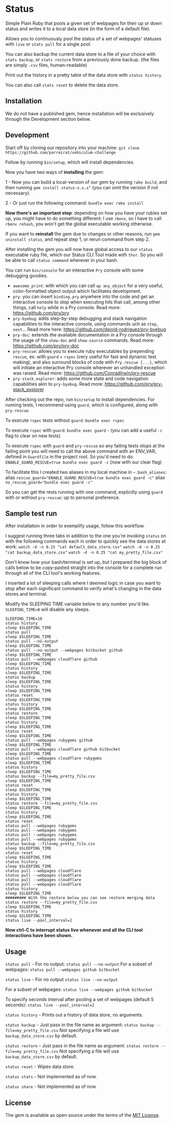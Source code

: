 # Status

Simple Plain Ruby that pools a given set of webpages for their up or down
status and writes it to a local data store (in the form of a default file).

Allows you to continuously pool the status of a set of webpages' statuses with
`live` or `stats pull` for a single pool.

You can also backup the current data store to a file of your choice with
`stats backup`, or `stats restore` from a previously done backup. (the files
are simply `.csv` files, human-readable)

Print out the history in a pretty table of the data store with `status history`.

You can also call `stats reset` to delete the data store.

## Installation

We do not have a published gem, hence installation will be exclusively through
the  Development section below.

## Development

Start off by cloning our repository into your machine:
`git clone https://github.com/parreirat/vehiculum-challenge`

Follow by running `bin/setup`, which will install dependencies.

Now you have two ways of **installing** the gem:

1 - Now you can build a local-version of our gem by running `rake build`, and
then running `gem install status-x.x.x"` (you can omit the version if not
necessary).

2 - Or just run the following command:
`bundle exec rake install`

**Now there's an important step**: depending on how you have your rubies set
up, you might have to do something different: I use `rbenv`, so I have to call
`rbenv rehash`, you won't get the global executable working otherwise.

If you want to **reinstall** the gem due to changes or other reasons, run
`gem uninstall status`, and repeat step 1, or rerun command from step 2.

After installing the gem you will now have global access to our `status`
executable ruby file, which our Status CLI Tool made with `thor`.
So you will be able to call `status command` wherever in your bash.

You can run `bin/console` for an interactive `Pry` console with some debugging
goodies.
  - `awesome_print`: with which you can call `ap any_object` for a very
    useful, color-formatted object output which facilitates development.
  - `pry`: you can insert `binding.pry` anywhere into the code and get an
    interactive console to stop when executing hits that call, among other
    things, call `help` while in a Pry console.
    Read more: https://github.com/pry/pry
  - `pry-byebug`: adds step-by-step debugging and stack navigation capabilities
    to the interactive console, using commands uch as `step`, `next`...
    Read more here: https://github.com/deivid-rodriguez/pry-byebug
  - `pry-doc`: extends the available documentation in a Pry console through
    the usage of the `show-doc` and `show-source` commands.
    Read more: https://github.com/pry/pry-doc
  - `pry-rescue`: allows you to execute ruby executables by prepending `rescue`,
    ex. with `guard` + `rspec` (very useful for fast and dynamic test making),
    and also surround blocks of code with `Pry.rescue {...}`, which will
    initiate an interactive Pry console wherever an unhandled exception was
    raised.
    Read more: https://github.com/ConradIrwin/pry-rescue
  - `pry-stack_explorer`: adds some more state and code navigation capabilities
    akin to `pry-byebug`.
    Read more: https://github.com/pry/pry-stack_explorer

After checking out the repo, run `bin/setup` to install dependencies.
For running tests, I recommend using `guard`, which is configured, along with
`pry-rescue`.

To execute `rspec` tests without `guard`:
`bundle exec rspec`

To execute `rspec` with `guard`:
`bundle exec guard` - (you can add a useful `-c` flag to clear on new tests)

To execute `rspec` with `guard` and `pry-rescue` so any failing tests stops at
the failing point you will need to call the above command with an ENV_VAR,
defined in `Guardfile` in the project root. So you'd need to do:
`ENABLE_GUARD_RESCUE=true bundle exec guard -c` (now with our clear flag)

To facilitate this I created two aliases in my local machine in `~.bash_aliases`:
alias `rescue_guard="ENABLE_GUARD_RESCUE=true bundle exec guard -c"`
alias `no_rescue_guard="bundle exec guard -c"`

So you can get the rests running with one command, explicitly using `guard` with
or without `pry-rescue`: up to personal preference.

## Sample test run

After installation in order to exemplify usage, follow this workflow.

I suggest running three tabs in addition to the one you're invoking `status` on with the following commands each in order to quickly see the data stores at work:
`watch -d -n 0.25 "cat default_data_store.csv"`
`watch -d -n 0.25 "cat backup_data_store.csv"`
`watch -d -n 0.25 "cat my_pretty_file.csv"`

Don't know how your bash/terminal is set up, but I prepared the big block of calls below to be copy-pasted straight into the console for a complete run through all of the CLI tool's working features.

I inserted a lot of sleeping calls where I deemed logic in case you want to stop after each significant command to verify what's changing in the data stores and terminal.

Modify the SLEEPING TIME variable below to any number you'd like.
`SLEEPING_TIME=0` will disable any sleeps.

``` 
SLEEPING_TIME=10
status history
sleep $SLEEPING_TIME
status pull
sleep $SLEEPING_TIME
status pull --no-output
sleep $SLEEPING_TIME
status pull --no-output --webpages bitbucket github
sleep $SLEEPING_TIME
status pull --webpages cloudflare github
sleep $SLEEPING_TIME
status history
sleep $SLEEPING_TIME
status backup
sleep $SLEEPING_TIME
status history
sleep $SLEEPING_TIME
status reset
sleep $SLEEPING_TIME
status history
sleep $SLEEPING_TIME
status restore
sleep $SLEEPING_TIME
status history
sleep $SLEEPING_TIME
status reset
sleep $SLEEPING_TIME
status pull --webpages rubygems github
sleep $SLEEPING_TIME
status pull --webpages cloudflare github bitbucket
sleep $SLEEPING_TIME
status pull --webpages cloudflare rubygems
sleep $SLEEPING_TIME
status history
sleep $SLEEPING_TIME
status backup --file=my_pretty_file.csv
sleep $SLEEPING_TIME
status reset
sleep $SLEEPING_TIME
status history
sleep $SLEEPING_TIME
status restore --file=my_pretty_file.csv
sleep $SLEEPING_TIME
status history
sleep $SLEEPING_TIME
status reset
status pull --webpages rubygems
status pull --webpages rubygems
status pull --webpages rubygems
status pull --webpages rubygems
status backup --file=my_pretty_file.csv
sleep $SLEEPING_TIME
status reset
sleep $SLEEPING_TIME
status history
sleep $SLEEPING_TIME
status pull --webpages cloudflare
status pull --webpages cloudflare
status pull --webpages cloudflare
status pull --webpages cloudflare
status history
sleep $SLEEPING_TIME
######### With the restore below you can see restore merging data
status restore --file=my_pretty_file.csv
sleep $SLEEPING_TIME
status history
sleep $SLEEPING_TIME
status live --pool_interval=2
```

**Now ctrl-C to interrupt status live whenever and all the CLI tool
interactions have been shown.**

## Usage

`status pull` -
  For no output:
  `status pull --no-output`
  For a subset of webpages:
  `status pull --webpages github bitbucket`

`status live` -
  For no output
  `status live --no-output`
  
  For a subset of webpages:
  `status live --webpages github bitbucket`
  
  To specify seconds interval after pooling a set of webpages (default 5 seconds):
  `status live --pool_interval=2`

`status history` - Prints out a history of data store, no arguments.

`status backup` -
  Just pass in the file name as argument:
  `status backup --file=my_pretty_file.csv`
  Not specifying a file will use `backup_data_store.csv` by default.

`status restore` -
  Just pass in the file name as argument:
  `status restore --file=my_pretty_file.csv`
  Not specifying a file will use `backup_data_store.csv` by default.

`status reset` - Wipes data store.

`status stats` - Not implemented as of now.

`status share` - Not implemented as of now.

## License

The gem is available as open source under the terms of the [MIT License](https://opensource.org/licenses/MIT).

